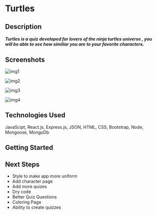 # Turtles 
## Description
##### Turtles is a quiz developed for lovers of the ninja turtles universe , you will be able to see how similiar you are to your favorite characters.
## Screenshots
[img1]: https://imgur.com/7HL0SsF.png
![img1]

[img2]: https://imgur.com/ZDG1cZl.png
![img2]

[img3]: https://imgur.com/RlefMj2.png
![img3]

[img4]: https://imgur.com/phG2cin.png
![img4]

## Technologies Used
JavaScipt, React.js, Express.js, JSON, HTML, CSS, Bootstrap, Node, Mongoose, MongoDb
## Getting Started
[Click for Turtle]: https://dry-peak-02837.herokuapp.com/
<!-- [Click for Turtle] -->
[Click for Trello Board]: https://trello.com/b/4atzQ8nU/project-4-react
<!-- [Click for Trello Board] -->
[Click for GitHub repo]: https://github.com/cjstokes91/turtles-ninja
<!-- [Click for GitHub repo] -->
## Next Steps
- Style to make app more uniform
- Add character page
- Add more quizes
- Dry code
- Better Quiz Questions
- Coloring Page 
- Ability to create quizzes 
